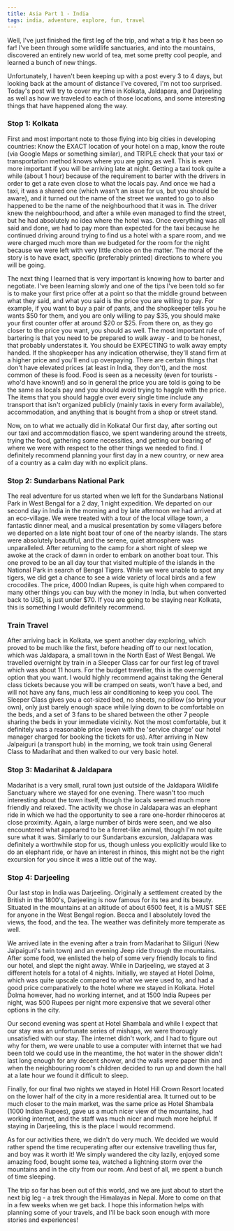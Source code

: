 ```yaml
---
title: Asia Part 1 - India
tags: india, adventure, explore, fun, travel
---
```


Well, I've just finished the first leg of the trip, and what a trip it has been so far!
I've been through some wildlife sanctuaries, and into the mountains, discovered an
entirely new world of tea, met some pretty cool people, and learned a bunch of new things.

Unfortunately, I haven't been keeping up with a post every 3 to 4 days, but looking back at
the amount of distance I've covered, I'm not too surprised. Today's post will try to cover
my time in Kolkata, Jaldapara, and Darjeeling as well as how we traveled to each of those
locations, and some interesting things that have happened along the way.

### Stop 1: Kolkata

First and most important note to those flying into big cities in developing countries:
Know the EXACT location of your hotel on a map, know the route (via Google Maps or
something similar), and TRIPLE check that your taxi or transportation method knows where
you are going as well. This is even more important if you will be arriving late at night.
Getting a taxi took quite a while (about 1 hour) because of the requirement to barter with
the drivers in order to get a rate even close to what the locals pay. And once we had a
taxi, it was a shared one (which wasn't an issue for us, but you should be aware), and it
turned out the name of the street we wanted to go to also happened to be the name of the
neighbourhood that it was in. The driver knew the neighbourhood, and after a while even
managed to find the street, but he had absolutely no idea where the hotel was. Once
everything was all said and done, we had to pay more than expected for the taxi because he
continued driving around trying to find us a hotel with a spare room, and we were charged
much more than we budgeted for the room for the night because we were left with very little
choice on the matter. The moral of the story is to have exact, specific (preferably
printed) directions to where you will be going.

The next thing I learned that is very important is knowing how to barter and negotiate.
I've been learning slowly and one of the tips I've been told so far is to make your first
price offer at a point so that the middle ground between what they said, and what you said
is the price you are willing to pay. For example, if you want to buy a pair of pants, and
the shopkeeper tells you he wants $50 for them, and you are only willing to pay $35, you
should make your first counter offer at around $20 or $25. From there on, as they go
closer to the price you want, you should as well. The most important rule of bartering is
that you need to be prepared to walk away - and to be honest, that probably understates
it. You should be EXPECTING to walk away empty handed. If the shopkeeper has any indication
otherwise, they'll stand firm at a higher price and you'll end up overpaying. There are
certain things that don't have elevated prices (at least in India, they don't), and the
most common of these is food. Food is seen as a necessity (even for tourists - who'd have
known!) and so in general the price you are told is going to be the same as locals pay
and you should avoid trying to haggle with the price. The items that you should haggle over
every single time include any transport that isn't organized publicly (mainly taxis in
every form available), accommodation, and anything that is bought from a shop or street
stand.

Now, on to what we actually did in Kolkata! Our first day, after sorting out our taxi and
accommodation fiasco, we spent wandering around the streets, trying the food, gathering
some necessities, and getting our bearing of where we were with respect to the other things
we needed to find. I definitely recommend planning your first day in a new country, or new
area of a country as a calm day with no explicit plans.

### Stop 2: Sundarbans National Park

The real adventure for us started when we left for the Sundarbans National Park in West
Bengal for a 2 day, 1 night expedition. We departed on our second day in India in the
morning and by late afternoon we had arrived at an eco-village. We were treated with a tour
of the local village town, a fantastic dinner meal, and a musical presentation by some
villagers before we departed on a late night boat tour of one of the nearby islands. The
stars were absolutely beautiful, and the serene, quiet atmosphere was unparalleled. After
returning to the camp for a short night of sleep we awoke at the crack of dawn in order to
embark on another boat tour. This one proved to be an all day tour that visited multiple
of the islands in the National Park in search of Bengal Tigers. While we were unable to
spot any tigers, we did get a chance to see a wide variety of local birds and a few
crocodiles. The price, 4000 Indian Rupees, is quite high when compared to many other things
you can buy with the money in India, but when converted back to USD, is just under $70. If
you are going to be staying near Kolkata, this is something I would definitely recommend.

### Train Travel

After arriving back in Kolkata, we spent another day exploring, which proved to be much
like the first, before heading off to our next location, which was Jaldapara, a small town
in the North East of West Bengal. We travelled overnight by train in a Sleeper Class car
for our first leg of travel which was about 11 hours. For the budget traveller, this is the
overnight option that you want. I would highly recommend against taking the General class
tickets because you will be cramped on seats, won't have a bed, and will not have any fans,
much less air conditioning to keep you cool. The Sleeper Class gives you a cot-sized bed,
no sheets, no pillow (so bring your own), only just barely enough space while lying down
to be comfortable on the beds, and a set of 3 fans to be shared between the other 7 people
sharing the beds in your immediate vicinity. Not the most comfortable, but it definitely
was a reasonable price (even with the 'service charge' our hotel manager charged for
booking the tickets for us). After arriving in New Jalpaiguri (a transport hub) in the
morning, we took train using General Class to Madarihat and then walked to our very basic
hotel.

### Stop 3: Madarihat & Jaldapara

Madarihat is a very small, rural town just outside of the Jaldapara Wildlife Sanctuary
where we stayed for one evening. There wasn't too much interesting about the town itself,
though the locals seemed much more friendly and relaxed. The activity we chose in Jaldapara
was an elephant ride in which we had the opportunity to see a rare one-horder rhinoceros at
close proximity. Again, a large number of birds were seen, and we also encountered what
appeared to be a ferret-like animal, though I'm not quite sure what it was. Similarly to
our Sundarbans excursion, Jaldapara was definitely a worthwhile stop for us, though unless
you explicitly would like to do an elephant ride, or have an interest in rhinos, this
might not be the right excursion for you since it was a little out of the way.

### Stop 4: Darjeeling

Our last stop in India was Darjeeling. Originally a settlement created by the British in
the 1800's, Darjeeling is now famous for its tea and its beauty. Situated in the mountains
at an altitude of about 6500 feet, it is a MUST SEE for anyone in the West Bengal region.
Becca and I absolutely loved the views, the food, and the tea. The weather was definitely
more temperate as well.

We arrived late in the evening after a train from Madarihat to Siliguri (New Jalpaiguri's
twin town) and an evening Jeep ride through the mountains. After some food, we enlisted
the help of some very friendly locals to find our hotel, and slept the night away. While in
Darjeeling, we stayed at 3 different hotels for a total of 4 nights. Initially, we stayed
at Hotel Dolma, which was quite upscale compared to what we were used to, and had a good
price comparatively to the hotel where we stayed in Kolkata. Hotel Dolma however, had no
working internet, and at 1500 India Rupees per night, was 500 Rupees per night more
expensive that we several other options in the city. 

Our second evening was spent at Hotel Shambala and while I expect that our stay was an
unfortunate series of mishaps, we were thorougly unsatisfied with our stay. The internet
didn't work, and I had to figure out why for them, we were unable to use a computer with
internet that we had been told we could use in the meantime, the hot water in the shower
didn't last long enough for any decent shower, and the walls were paper thin and when the
neighbouring room's children decided to run up and down the hall at a late hour we found it
difficult to sleep.

Finally, for our final two nights we stayed in Hotel Hill Crown Resort located on the lower
half of the city in a more residential area. It turned out to be much closer to the main
market, was the same price as Hotel Shambala (1000 Indian Rupees), gave us a much nicer
view of the mountains, had working internet, and the staff was much nicer and much more
helpful. If staying in Darjeeling, this is the place I would recommend.

As for our activities there, we didn't do very much. We decided we would rather spend the
time recuperating after our extensive travelling thus far, and boy was it worth it! We
simply wandered the city lazily, enjoyed some amazing food, bought some tea, watched a
lightning storm over the mountains and in the city from our room. And best of all, we spent
a bunch of time sleeping.

The trip so far has been out of this world, and we are just about to start the next big
leg - a trek through the Himalayas in Nepal. More to come on that in a few weeks when we
get back. I hope this information helps with planning some of your travels, and I'll be
back soon enough with more stories and experiences!
